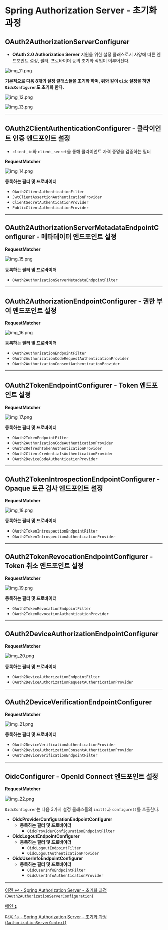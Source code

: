 # Spring Authorization Server - 초기화 과정

## OAuth2AuthorizationServerConfigurer

- **OAuth 2.0 Authorization Server** 지원을 위한 설정 클래스로서 사양에 따른 엔드포인트 설정, 필터, 프로바이더 등의 초기화 작업이 이루어진다.

![img_11.png](image/img_11.png)

**기본적으로 다음 8개의 설정 클래스들을 초기화 하며, 위와 같이 `Oidc` 설정을 하면 `OidcConfigurer`도 초기화 한다.**

![img_12.png](image/img_12.png)

![img_13.png](image/img_13.png)

---

## OAuth2ClientAuthenticationConfigurer - 클라이언트 인증 엔드포인트 설정

- `client_id`와 `client_secret`을 통해 클라이언트 자격 증명을 검증하는 필터

**RequestMatcher**

![img_14.png](image/img_14.png)

**등록하는 필터 및 프로바이더**
- `OAuth2ClientAuthenticationFilter`
- `JwtClientAssertionAuthenticationProvider`
- `ClientSecretAuthenticationProvider`
- `PublicClientAuthenticationProvider`

---

## OAuth2AuthorizationServerMetadataEndpointConfigurer - 메타데이터 엔드포인트 설정

**RequestMatcher**

![img_15.png](image/img_15.png)

**등록하는 필터 및 프로바이더**
- `OAuth2AuthorizationServerMetadataEndpointFilter`

---

## OAuth2AuthorizationEndpointConfigurer - 권한 부여 엔드포인트 설정

**RequestMatcher**

![img_16.png](image/img_16.png)

**등록하는 필터 및 프로바이더**
- `OAuth2AuthorizationEndpointFilter`
- `OAuth2AuthorizationCodeRequestAuthenticationProvider`
- `OAuth2AuthorizationConsentAuthenticationProvider`

---

## OAuth2TokenEndpointConfigurer - Token 엔드포인트 설정

**RequestMatcher**

![img_17.png](image/img_17.png)

**등록하는 필터 및 프로바이더**
- `OAuth2TokenEndpointFilter`
- `OAuth2AuthorizationCodeAuthenticationProvider`
- `OAuth2RefreshTokenAuthenticationProvider`
- `OAuth2ClientCredentialsAuthenticationProvider`
- `OAuth2DeviceCodeAuthenticationProvider`

---

## OAuth2TokenIntrospectionEndpointConfigurer - Opaque 토큰 검사 엔드포인트 설정

**RequestMatcher**

![img_18.png](image/img_18.png)

**등록하는 필터 및 프로바이더**
- `OAuth2TokenIntrospectionEndpointFilter`
- `OAuth2TokenIntrospectionAuthenticationProvider`

---

## OAuth2TokenRevocationEndpointConfigurer - Token 취소 엔드포인트 설정

**RequestMatcher**

![img_19.png](image/img_19.png)

**등록하는 필터 및 프로바이더**
- `OAuth2TokenRevocationEndpointFilter`
- `OAuth2TokenRevocationAuthenticationProvider`

---

## OAuth2DeviceAuthorizationEndpointConfigurer

**RequestMatcher**

![img_20.png](image/img_20.png)

**등록하는 필터 및 프로바이더**
- `OAuth2DeviceAuthorizationEndpointFilter`
- `OAuth2DeviceAuthorizationRequestAuthenticationProvider`

---

## OAuth2DeviceVerificationEndpointConfigurer

**RequestMatcher**

![img_21.png](image/img_21.png)

**등록하는 필터 및 프로바이더**
- `OAuth2DeviceVerificationAuthenticationProvider`
- `OAuth2DeviceAuthorizationConsentAuthenticationProvider`
- `OAuth2DeviceVerificationEndpointFilter`

---

## OidcConfigurer - OpenId Connect 엔드포인트 설정

**RequestMatcher**

![img_22.png](image/img_22.png)

`OidcConfigurer`는 다음 3가지 설정 클래스들의 `init()`과 `configure()`를 호출한다.

- **OidcProviderConfigurationEndpointConfigurer**
  - **등록하는 필터 및 프로바이더**
    - `OidcProviderConfigurationEndpointFilter`
- **OidcLogoutEndpointConfigurer**
  - **등록하는 필터 및 프로바이더**
    - `OidcLogoutEndpointFilter`
    - `OidcLogoutAuthenticationProvider`
- **OidcUserInfoEndpointConfigurer**
  - **등록하는 필터 및 프로바이더**
    - `OidcUserInfoEndpointFilter`
    - `OidcUserInfoAuthenticationProvider`

---

[이전 ↩️ - Spring Authorization Server - 초기화 과정(`OAuth2AuthorizationServerConfiguration`)]()

[메인 ⏫](https://github.com/genesis12345678/TIL/blob/main/Spring/security/oauth/main.md)

[다음 ↪️ - Spring Authorization Server - 초기화 과정(`AuthorizationServerContext`)]()